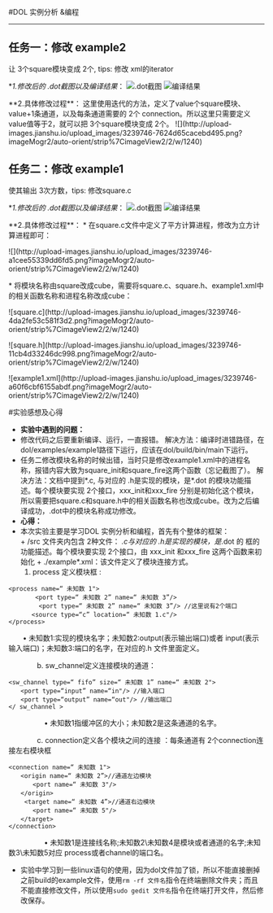 #DOL 实例分析 &编程

---
## 任务一：修改 example2
让 3个square模块变成 2个, tips: 修改 xml的iterator

**1.修改后的 *.dot截图以及编译结果**：
![.dot截图](http://upload-images.jianshu.io/upload_images/3239746-1b1266406618bd9a.png?imageMogr2/auto-orient/strip%7CimageView2/2/w/1240)
![编译结果](http://upload-images.jianshu.io/upload_images/3239746-0f2d9c7e593ee1dc.png?imageMogr2/auto-orient/strip%7CimageView2/2/w/1240)
<p>**2.具体修改过程**：
这里使用迭代的方法，定义了value个square模块、value+1条通道，以及每条通道需要的 2个 connection。所以这里只需要定义value值等于2，就可以把 3个square模块变成 2个。
![](http://upload-images.jianshu.io/upload_images/3239746-7624d65cacebd495.png?imageMogr2/auto-orient/strip%7CimageView2/2/w/1240)

## 任务二：修改 example1 
使其输出 3次方数，tips: 修改square.c

**1.修改后的 *.dot截图以及编译结果**：
![.dot截图](http://upload-images.jianshu.io/upload_images/3239746-8de210257013ddf1.png?imageMogr2/auto-orient/strip%7CimageView2/2/w/1240)
![编译结果](http://upload-images.jianshu.io/upload_images/3239746-6367fe56c7abc3a5.png?imageMogr2/auto-orient/strip%7CimageView2/2/w/1240)
<p>**2.具体修改过程**：
* 在square.c文件中定义了平方计算进程，修改为立方计算进程即可：
<p> ![](http://upload-images.jianshu.io/upload_images/3239746-a1cee55339dd6fd5.png?imageMogr2/auto-orient/strip%7CimageView2/2/w/1240)
<p>* 将模块名称由square改成cube，需要将square.c、square.h、example1.xml中的相关函数名称和进程名称改成cube：
<p>![square.c](http://upload-images.jianshu.io/upload_images/3239746-4da2fe53c581f3d2.png?imageMogr2/auto-orient/strip%7CimageView2/2/w/1240)
<p>![square.h](http://upload-images.jianshu.io/upload_images/3239746-11cb4d33246dc998.png?imageMogr2/auto-orient/strip%7CimageView2/2/w/1240)
<p>![example1.xml](http://upload-images.jianshu.io/upload_images/3239746-a60f6cbf6155abdf.png?imageMogr2/auto-orient/strip%7CimageView2/2/w/1240)

#实验感想及心得
*  **实验中遇到的问题：**
  * 修改代码之后要重新编译、运行，一直报错。
解决方法：编译时进错路径，在dol/examples/example1路径下运行，应该在dol/build/bin/main下运行。
  * 任务二修改模块名称的时候出错，当时只是修改example1.xml中的进程名称，报错内容大致为square_init和square_fire这两个函数（忘记截图了）。
解决方法：文档中提到*.c, 与对应的 .h是实现的模块，是*.dot 的模块功能描述。每个模块要实现 2个接口，xxx_init和xxx_fire 分别是初始化这个模块，所以需要把square.c和square.h中的相关函数名称也改成cube。改为之后编译成功，.dot中的模块名称成功修改。
*  **心得：**
  *  本次实验主要是学习DOL 实例分析和编程，首先有个整体的框架：      
    +  /src 文件夹内包含 2种文件： *.c与对应的 .h是实现的模块，是*.dot 的 框的功能描述。每个模块要实现 2个接口，由 xxx_init 和xxx_fire 这两个函数来初始化
    + ./example*.xml：该文件定义了模块连接方式。
        1.  process 定义模块框 :
 ```
 <process name=“ 未知数 1">
     　　<port type=“ 未知数 2” name=“ 未知数 3”/>
      　　<port type=“ 未知数 2” name=“ 未知数 3”/> //这里说有2个端口
    　　<source type=“c” location=“ 未知数 1.c"/> 
</process> 
```
　　• 未知数1:实现的模块名字；未知数2:output(表示输出端口)或者 input(表示输入端口)；未知数3:端口的名字，在对应的.h 文件里面定义。
       <p>　　　　b. sw_channel定义连接模块的通道：
```
<sw_channel type=“ fifo” size=“ 未知数 1” name=“ 未知数 2">
　　<port type=“input” name=“in"/> //输入端口
　　<port type=“output” name=“out"/> //输出端口
</ sw_channel >
```
　　　　　• 未知数1指缓冲区的大小；未知数2是这条通道的名字。
      <p>　　　　c. connection定义各个模块之间的连接 ：每条通道有 2个connection连接左右模块框
```
<connection name=“ 未知数 1">
　　<origin name=“ 未知数 2”>//通道左边模块
　　　　<port name=“ 未知数 3"/> 
　　</origin>
 　　<target name=“ 未知数 4”>//通道右边模块
　　　　<port name=“ 未知数 5"/> 
　　</target> 
</connection> 
```
　　　　　• 未知数1是连接线名称;未知数2\未知数4是模块或者通道的名字;未知数3\未知数5对应 process或者channel的端口名。
  *  实验中学习到一些linux语句的使用，因为dol文件加了锁，所以不能直接删掉之前build的example文件，使用```rm -rf 文件名```指令在终端删除文件夹；而且不能直接修改文件，所以使用```sudo gedit 文件名```指令在终端打开文件，然后修改保存。
